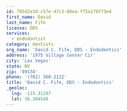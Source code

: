 ```yaml
---
id: 795d2e3d-c57e-47c3-88ea-ff5e178ff3e4
first_name: David
last_name: Fife
license: DDS
services:
  - endodontist
category: dentists
org_name: 'David C. Fife, DDS - Endodontics'
address: '1975 Village Center Cir'
city: 'Las Vegas'
state: NV
zip: '89134'
phone: '(702) 360-2122'
title: 'David C. Fife, DDS - Endodontics'
_geoloc:
  lng: -115.31207
  lat: 36.204548
---
```

